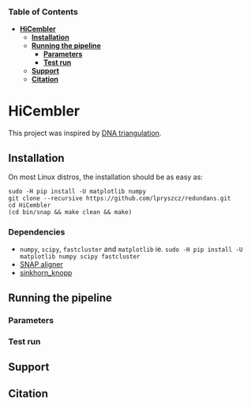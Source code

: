 ### Table of Contents
- **[HiCembler](#HiCembler)**  
  - **[Installation](#Installation)**  
  - **[Running the pipeline](#running-the-pipeline)**  
    - **[Parameters](#parameters)**  
    - **[Test run](#test-run)**  
  - **[Support](#support)**
  - **[Citation](#citation)**
  
# HiCembler

This project was inspired by [DNA triangulation](https://github.com/NoamKaplan/dna-triangulation). 

## Installation
On most Linux distros, the installation should be as easy as:
```
sudo -H pip install -U matplotlib numpy
git clone --recursive https://github.com/lpryszcz/redundans.git
cd HiCembler
(cd bin/snap && make clean && make)
```

### Dependencies
- `numpy`, `scipy`, `fastcluster` and `matplotlib` ie. `sudo -H pip install -U matplotlib numpy scipy fastcluster`
- [SNAP aligner](https://github.com/amplab/snap)
- [sinkhorn_knopp](https://github.com/btaba/sinkhorn_knopp)


## Running the pipeline

### Parameters

### Test run

## Support 

## Citation
